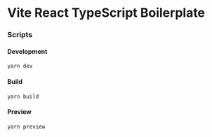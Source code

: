 # Vite React TypeScript Boilerplate

### Scripts

#### Development

```
yarn dev
```

#### Build

```
yarn build
```

#### Preview

```
yarn preview
```
